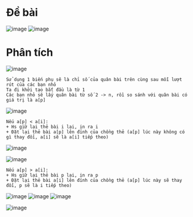 # Đề bài

![image](https://github.com/VanHoang110802/Competitive_Programming/assets/108053955/8fbb6345-a33b-42ee-96b2-7a1533a1c184)
![image](https://github.com/VanHoang110802/Competitive_Programming/assets/108053955/22fbae6f-6881-4f99-98bf-9b2caa8b004d)


# Phân tích

![image](https://github.com/VanHoang110802/Competitive_Programming/assets/108053955/a612e9f8-63b8-426e-b53d-9286f8b9ce85)
```
Sử dụng 1 biến phụ sẽ là chỉ số của quân bài trên cùng sau mỗi lượt rút của các bạn nhỏ
Ta đi khởi tạo bắt đầu là từ 1
Các bạn nhỏ sẽ lấy quân bài từ số 2 -> n, rồi so sánh với quân bài có giá trị là a[p]
```
![image](https://github.com/VanHoang110802/Competitive_Programming/assets/108053955/bc91c0ae-7d00-46e5-82e3-492a81ef2485)

```
Nếu a[p] < a[i]:
+ Hs giữ lại thẻ bài i lại, in ra i
+ Đặt lại thẻ bài a[p] lên đỉnh của chồng thẻ (a[p] lúc này không có gì thay đổi, a[i] sẽ là a[i] tiếp theo)
```
![image](https://github.com/VanHoang110802/Competitive_Programming/assets/108053955/c7d45477-b8f9-4795-947e-2f43fc1c5c65)

![image](https://github.com/VanHoang110802/Competitive_Programming/assets/108053955/d6da3669-0ef2-4bb8-9f32-887f8750d96d)
```
Nếu a[p] > a[i]:
+ Hs giữ lại thẻ bài p lại, in ra p
+ Đặt lại thẻ bài a[i] lên đỉnh của chồng thẻ (a[p] lúc này sẽ thay đổi, p sẽ là i tiếp theo)
```

![image](https://github.com/VanHoang110802/Competitive_Programming/assets/108053955/1dc95eac-9f72-4507-bf44-e81b2d74eb64)
![image](https://github.com/VanHoang110802/Competitive_Programming/assets/108053955/a1af2bf1-1090-4405-b42f-c959aa79c46e)
![image](https://github.com/VanHoang110802/Competitive_Programming/assets/108053955/d148a241-d564-481d-a83f-7de6b018bc44)

![image](https://github.com/VanHoang110802/Competitive_Programming/assets/108053955/6331dab8-ca1b-4072-a982-8a4e4e48d57b)

